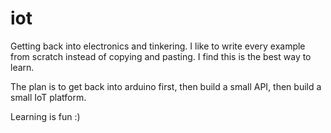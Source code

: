 iot
===

Getting back into electronics and tinkering.
I like to write every example from scratch instead of copying and pasting. I find this is the best way to learn.

The plan is to get back into arduino first, then build a small API, then build a small IoT platform.

Learning is fun :)